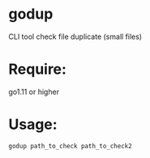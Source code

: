 # godup
CLI tool check file duplicate (small files)

# Require:
go1.11 or higher

# Usage:
```sh
godup path_to_check path_to_check2
```
